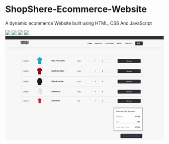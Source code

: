 # ShopShere-Ecommerce-Website
A dynamic ecommerce Website built using HTML, CSS And JavaScript

<img src="./ss/ecom1.png">

<img src="./ss/ecom2.png">

<img src="./ss/ecom3.png">

<img src="./ss/ecom4.png">

<img src="./ss/ecom5.png">



